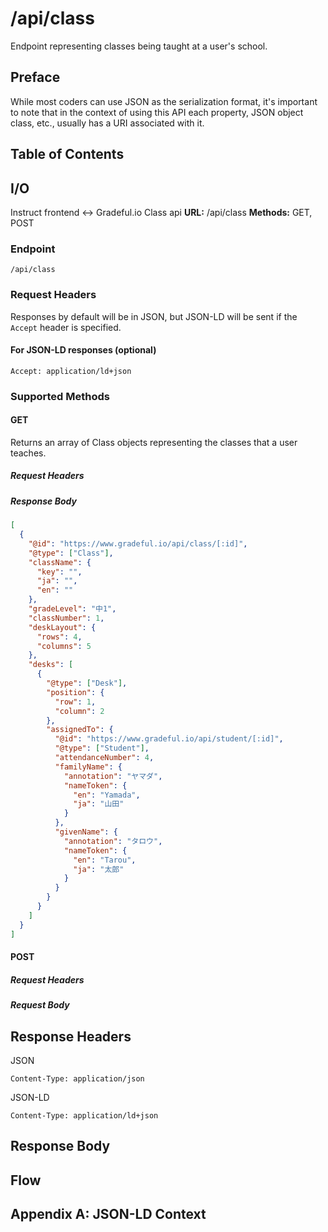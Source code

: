 # /api/class

Endpoint representing classes being taught at a user's school.

## Preface

While most coders can use JSON as the serialization format, it's important to note that in the context of using this API each property, JSON object class, etc., usually has a URI associated with it.

## Table of Contents



## I/O

Instruct frontend <-> Gradeful.io Class api
**URL:** /api/class
**Methods:** GET, POST


### Endpoint

`/api/class`

### Request Headers

Responses by default will be in JSON, but JSON-LD will be sent if the `Accept` header is specified.

#### For JSON-LD responses (optional)

```http
Accept: application/ld+json
```

### Supported Methods

#### GET

Returns an array of Class objects representing the classes that a user teaches.

##### Request Headers


##### Response Body

```json
[
  {
    "@id": "https://www.gradeful.io/api/class/[:id]",
    "@type": ["Class"],
    "className": {
      "key": "",
      "ja": "",
      "en": ""
    },
    "gradeLevel": "中1",
    "classNumber": 1,
    "deskLayout": {
      "rows": 4,
      "columns": 5
    },
    "desks": [
      {
        "@type": ["Desk"],
        "position": {
          "row": 1,
          "column": 2
        },
        "assignedTo": {
          "@id": "https://www.gradeful.io/api/student/[:id]",
          "@type": ["Student"],
          "attendanceNumber": 4,
          "familyName": {
            "annotation": "ヤマダ",
            "nameToken": {
              "en": "Yamada",
              "ja": "山田"
            }
          },
          "givenName": {
            "annotation": "タロウ",
            "nameToken": {
              "en": "Tarou",
              "ja": "太郎"
            }
          }
        }
      }
    ]
  }
]
```

#### POST

##### Request Headers


##### Request Body

## Response Headers

JSON

```http
Content-Type: application/json
```

JSON-LD

```http
Content-Type: application/ld+json
```

## Response Body

## Flow

## Appendix A: JSON-LD Context
